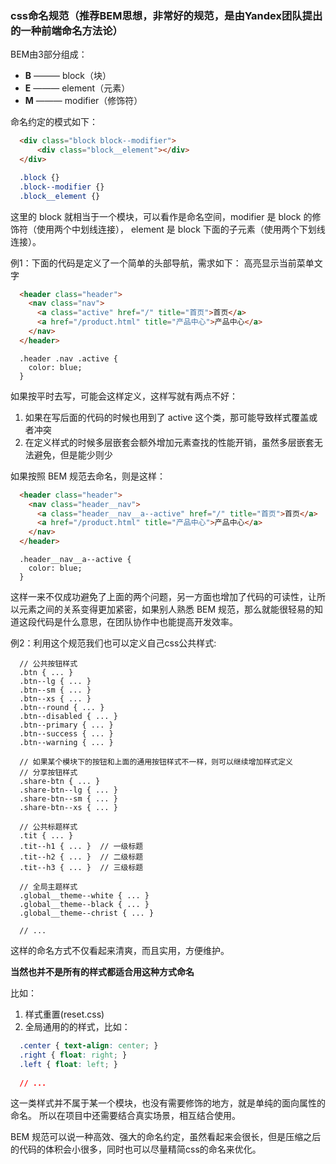 
### css命名规范（推荐BEM思想，非常好的规范，是由Yandex团队提出的一种前端命名方法论）

BEM由3部分组成：
*  **B** ———  block（块）
*  **E** ———  element（元素）
*  **M** ———  modifier（修饰符）

命名约定的模式如下：

```html
  <div class="block block--modifier">
      <div class="block__element"></div>
  </div>
```
```css
  .block {}
  .block--modifier {}
  .block__element {}
```
这里的 block 就相当于一个模块，可以看作是命名空间，modifier 是 block 的修饰符（使用两个中划线连接），
element 是 block 下面的子元素（使用两个下划线连接）。

例1：下面的代码是定义了一个简单的头部导航，需求如下：
高亮显示当前菜单文字
```html
  <header class="header">
    <nav class="nav">
      <a class="active" href="/" title="首页">首页</a>
      <a href="/product.html" title="产品中心">产品中心</a>
    </nav>
  </header>
```
```
  .header .nav .active {
    color: blue;
  }
```
如果按平时去写，可能会这样定义，这样写就有两点不好：<br>
1. 如果在写后面的代码的时候也用到了 active 这个类，那可能导致样式覆盖或者冲突
2. 在定义样式的时候多层嵌套会额外增加元素查找的性能开销，虽然多层嵌套无法避免，但是能少则少

如果按照 BEM 规范去命名，则是这样：
```html
  <header class="header">
    <nav class="header__nav">
      <a class="header__nav__a--active" href="/" title="首页">首页</a>
      <a href="/product.html" title="产品中心">产品中心</a>
    </nav>
  </header>
```
```
  .header__nav__a--active {
    color: blue;
  }
```
这样一来不仅成功避免了上面的两个问题，另一方面也增加了代码的可读性，让所以元素之间的关系变得更加紧密，如果别人熟悉 BEM 规范，那么就能很轻易的知道这段代码是什么意思，在团队协作中也能提高开发效率。

例2：利用这个规范我们也可以定义自己css公共样式:
```
  // 公共按钮样式
  .btn { ... } 
  .btn--lg { ... }
  .btn--sm { ... }
  .btn--xs { ... }
  .btn--round { ... }
  .btn--disabled { ... }
  .btn--primary { ... }
  .btn--success { ... }
  .btn--warning { ... }
  
  // 如果某个模块下的按钮和上面的通用按钮样式不一样，则可以继续增加样式定义
  // 分享按钮样式
  .share-btn { ... }
  .share-btn--lg { ... }
  .share-btn--sm { ... }
  .share-btn--xs { ... }
  
  // 公共标题样式
  .tit { ... }
  .tit--h1 { ... }  // 一级标题
  .tit--h2 { ... }  // 二级标题
  .tit--h3 { ... }  // 三级标题
  
  // 全局主题样式
  .global__theme--white { ... }
  .global__theme--black { ... }
  .global__theme--christ { ... }
  
  // ...
```
这样的命名方式不仅看起来清爽，而且实用，方便维护。

**当然也并不是所有的样式都适合用这种方式命名**

比如：<br> 
1. 样式重置(reset.css)<br>
2. 全局通用的的样式，比如：
```css
  .center { text-align: center; }
  .right { float: right; }
  .left { float: left; }
  
  // ...
```
这一类样式并不属于某一个模块，也没有需要修饰的地方，就是单纯的面向属性的命名。
所以在项目中还需要结合真实场景，相互结合使用。

BEM 规范可以说一种高效、强大的命名约定，虽然看起来会很长，但是压缩之后的代码的体积会小很多，同时也可以尽量精简css的命名来优化。


